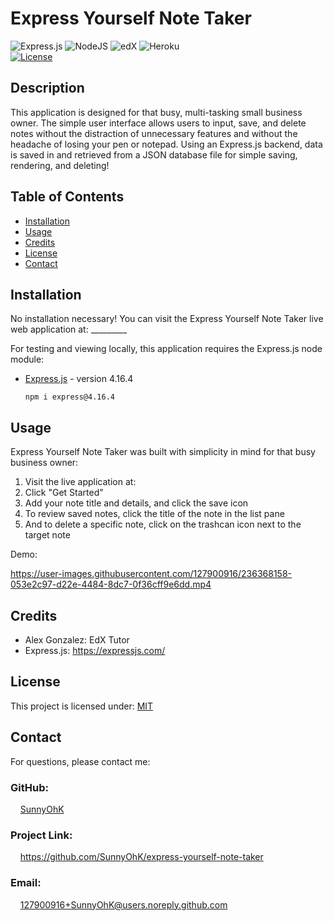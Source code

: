 # Express Yourself Note Taker

![Express.js](https://img.shields.io/badge/express.js-%23404d59.svg?style=for-the-badge&logo=express&logoColor=%2361DAFB) ![NodeJS](https://img.shields.io/badge/node.js-6DA55F?style=for-the-badge&logo=node.js&logoColor=white) ![edX](https://img.shields.io/badge/edX-%2302262B.svg?style=for-the-badge&logo=edX&logoColor=white) ![Heroku](https://img.shields.io/badge/heroku-%23430098.svg?style=for-the-badge&logo=heroku&logoColor=white) <br>
[![License](https://img.shields.io/badge/License-MIT-yellow.svg)](https://choosealicense.com/licenses/mit) 
<br>

## Description
This application is designed for that busy, multi-tasking small business owner. The simple user interface allows users to input, save, and delete notes without the distraction of unnecessary features and without the headache of losing your pen or notepad. Using an Express.js backend, data is saved in and retrieved from a JSON database file for simple saving, rendering, and deleting!

## Table of Contents

- [Installation](#installation)
- [Usage](#usage)
- [Credits](#credits)
- [License](#license)
- [Contact](#contact)

## Installation

No installation necessary! You can visit the Express Yourself Note Taker live web application at:  _________

For testing and viewing locally, this application requires the Express.js node module:
- [Express.js](https://www.npmjs.com/package/express) - version 4.16.4

      npm i express@4.16.4   

## Usage 
Express Yourself Note Taker was built with simplicity in mind for that busy business owner:
  1. Visit the live application at:
  2. Click "Get Started"
  3. Add your note title and details, and click the save icon
  4. To review saved notes, click the title of the note in the list pane
  5. And to delete a specific note, click on the trashcan icon next to the target note

Demo:

https://user-images.githubusercontent.com/127900916/236368158-053e2c97-d22e-4484-8dc7-0f36cff9e6dd.mp4


## Credits

- Alex Gonzalez: EdX Tutor 
- Express.js: https://expressjs.com/

## License
This project is licensed under: [MIT](https://choosealicense.com/licenses/mit/)
<br>

## Contact

For questions, please contact me:

### GitHub: 
  &nbsp;&nbsp;&nbsp; [SunnyOhK](https://github.com/SunnyOhK)

### Project Link: 
  &nbsp;&nbsp;&nbsp; https://github.com/SunnyOhK/express-yourself-note-taker
### Email: 
  &nbsp;&nbsp;&nbsp; 127900916+SunnyOhK@users.noreply.github.com
